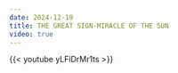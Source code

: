 ```yaml
---
date: 2024-12-19
title: THE GREAT SIGN-MIRACLE OF THE SUN
video: true
---
```



{{< youtube yLFiDrMr1ts >}}
